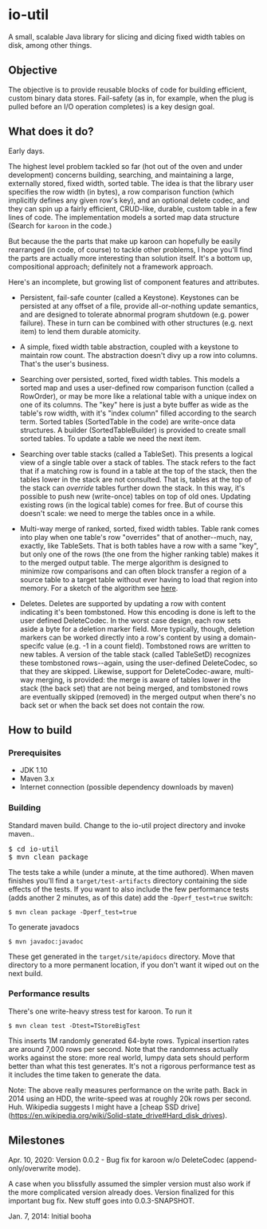 io-util
=======

A small, scalable Java library for slicing and dicing fixed width tables on disk, among other things.

## Objective

The objective is to provide reusable blocks of code for building efficient, custom binary data stores. Fail-safety
(as in, for example, when the plug is pulled before an I/O operation completes) is a key design goal. 

## What does it do?

Early days.

The highest level problem tackled so far (hot out of the oven and under development) concerns building, searching, and
maintaining a large, externally stored,
fixed width, sorted table. The idea is that the library user specifies the row width (in bytes), a row comparison
function (which implicitly defines any given row's key), and an optional delete codec, and they can spin up a
fairly efficient, CRUD-like, durable, custom table in a few lines of code. The implementation models a sorted map
data structure (Search for `karoon` in the code.)

But because the the parts that make up karoon can hopefully be easily rearranged (in code, of course) to tackle
other problems, I hope you'll find the parts are actually more interesting than solution itself. It's a bottom up,
compositional approach; definitely not a framework approach.

Here's an incomplete, but growing list of component features and attributes.

* Persistent, fail-safe counter (called a Keystone). Keystones can be persisted at any offset of a file, provide
  all-or-nothing update semantics, and are designed to tolerate abnormal program shutdown (e.g. power failure).
  These in turn can be combined with other structures (e.g. next item) to lend them durable atomicity.
  
* A simple, fixed width table abstraction, coupled with a keystone to maintain row count. The abstraction doesn't
  divy up a row into columns. That's the user's business.
  
* Searching over persisted, sorted, fixed width tables. This models a sorted map and uses a user-defined row comparison
  function (called a RowOrder), or may be more like a relational table with a unique index on one of its columns.
  The "key" here is just a byte buffer as wide as the table's row width, with it's "index column" filled
  according to the search term.
  Sorted tables (SortedTable in the code) are write-once data structures. A builder (SortedTableBuilder) is provided
  to create small sorted tables. To update a table we need the next item.
  
* Searching over table stacks (called a TableSet). This presents a logical view of a single table over a stack of
  tables. The stack refers to the fact that if a matching row is found in a table
  at the top of the stack, then the tables lower in the stack are not consulted. That is, tables at the top of
  the stack can <em>override</em> tables further down the stack. In this way, it's possible to
  push new (write-once) tables on top of old ones. Updating existing rows (in the logical table) comes for free.
  But of course this doesn't scale: we need to merge the tables once in a while.
  
* Multi-way merge of ranked, sorted, fixed width tables. Table rank comes into play when one table's row "overrides"
  that of another--much, nay, exactly, like TableSets. That is both tables have a row with a same "key", but only one of the rows (the one from the higher
  ranking table) makes it to the merged output table. The merge algorithm is designed to minimize row comparisons
  and can often block transfer a region of a source table to a target table without ever having to load that region
  into memory. For a sketch of the algorithm see [here](https://github.com/gnahraf/io-util/blob/master/src/main/java/com/gnahraf/io/store/table/merge/BaseMergeSource.java).
  
* Deletes. Deletes are supported by updating a row with content indicating it's been tombstoned. How this encoding
  is done is left to the user defined DeleteCodec. In the worst case design, each row sets
  aside a byte for a deletion marker field. More typically, though, deletion markers can be worked directly into
  a row's content by using a domain-specifc value (e.g. -1 in a count field). Tombstoned rows are written to new tables.
  A version of the table stack (called TableSetD) recognizes these tombstoned rows--again, using the user-defined
  DeleteCodec, so that they are skipped. Likewise, support for DeleteCodec-aware, multi-way merging, is provided:
  the merge is aware of tables lower in the stack (the back set) that are not being merged, and tombstoned rows are
  eventually skipped (removed) in the merged output when there's no back set or when the back set does not contain the
  row.
  

## How to build

### Prerequisites

* JDK 1.10
* Maven 3.x
* Internet connection (possible dependency downloads by maven)

### Building

Standard maven build. Change to the io-util project directory and invoke maven..

<pre>
$ cd io-util
$ mvn clean package
</pre>

The tests take a while (under a minute, at the time authored). When maven finishes
you'll find a `target/test-artifacts` directory containing the side effects of the tests. If you want to also
include the few performance tests (adds another 2 minutes, as of this date) add the `-Dperf_test=true` switch:

`$ mvn clean package -Dperf_test=true`

To generate javadocs

`$ mvn javadoc:javadoc`

These get generated in the `target/site/apidocs` directory. Move that directory to a more
permanent location, if you don't want it wiped out on the next build.


### Performance results

There's one write-heavy stress test for karoon. To run it

`$ mvn clean test -Dtest=TStoreBigTest`

This inserts 1M randomly generated 64-byte rows. Typical insertion rates are around 7,000 rows
per second. Note that the randomness actually works against the store: more real world, lumpy
data sets should perform better than what this test generates. It's not a rigorous performance
test as it includes the time taken to generate the data.

Note: The above really measures performance on the write path. Back in 2014 using an HDD, the
write-speed was at roughly 20k rows per second. Huh. Wikipedia suggests I might have a [cheap SSD
drive] (https://en.wikipedia.org/wiki/Solid-state_drive#Hard_disk_drives). 



## Milestones

Apr. 10, 2020: Version 0.0.2 - Bug fix for karoon w/o DeleteCodec (append-only/overwrite mode).

A case when you blissfully assumed the simpler version must also work if the more complicated version already
does. Version finalized for this important bug fix. New stuff goes into 0.0.3-SNAPSHOT.

Jan. 7, 2014: Initial booha
